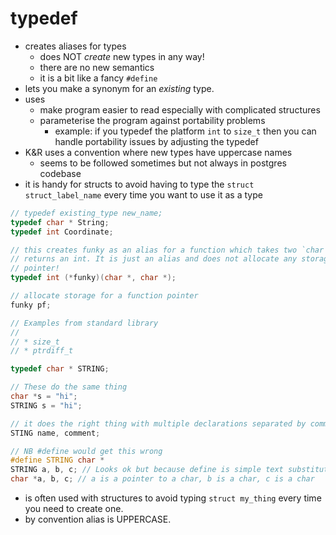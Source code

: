 # typedef

* creates aliases for types
    * does NOT _create_ new types in any way!
    * there are no new semantics
    * it is a bit like a fancy `#define`
* lets you make a synonym for an _existing_ type.
* uses
    * make program easier to read especially with complicated structures
    * parameterise the program against portability problems
        * example: if you typedef the platform `int` to `size_t` then you can handle portability issues by adjusting the typedef
* K&R uses a convention where new types have uppercase names
    * seems to be followed sometimes but not always in postgres codebase
* it is handy for structs to avoid having to type the `struct struct_label_name` every time you want to use it as a type

```c
// typedef existing_type new_name;
typedef char * String;
typedef int Coordinate;

// this creates funky as an alias for a function which takes two `char *` and
// returns an int. It is just an alias and does not allocate any storage for a
// pointer!
typedef int (*funky)(char *, char *);

// allocate storage for a function pointer
funky pf;

// Examples from standard library
//
// * size_t
// * ptrdiff_t

typedef char * STRING;

// These do the same thing
char *s = "hi";
STRING s = "hi";

// it does the right thing with multiple declarations separated by commas:
STING name, comment;

// NB #define would get this wrong
#define STRING char *
STRING a, b, c; // Looks ok but because define is simple text substitution it becomes ...
char *a, b, c; // a is a pointer to a char, b is a char, c is a char
```

* is often used with structures to avoid typing `struct my_thing` every time you
  need to create one.
* by convention alias is UPPERCASE.

